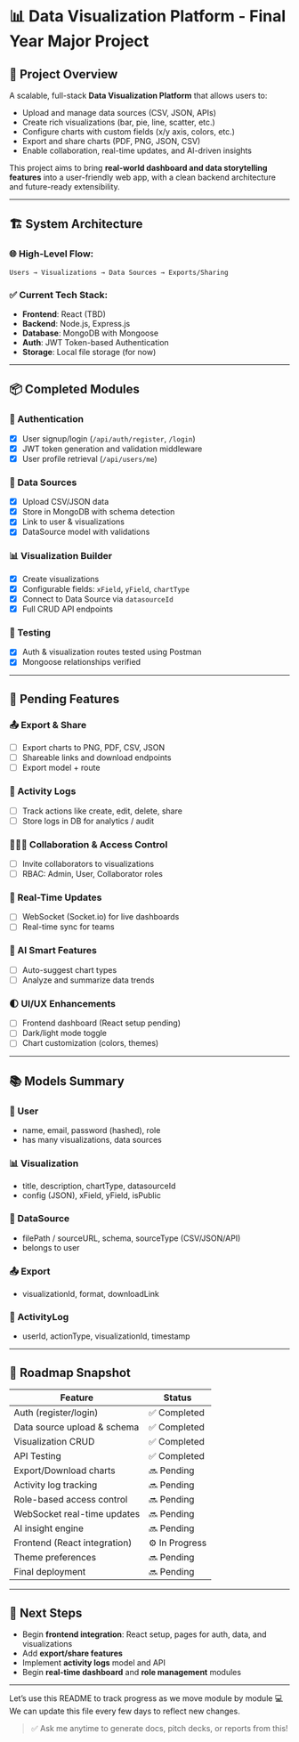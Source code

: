 # 📊 Data Visualization Platform - Final Year Major Project

## 🧠 Project Overview
A scalable, full-stack **Data Visualization Platform** that allows users to:
- Upload and manage data sources (CSV, JSON, APIs)
- Create rich visualizations (bar, pie, line, scatter, etc.)
- Configure charts with custom fields (x/y axis, colors, etc.)
- Export and share charts (PDF, PNG, JSON, CSV)
- Enable collaboration, real-time updates, and AI-driven insights

This project aims to bring **real-world dashboard and data storytelling features** into a user-friendly web app, with a clean backend architecture and future-ready extensibility.

---

## 🏗️ System Architecture

### 🌐 High-Level Flow:
```
Users → Visualizations → Data Sources → Exports/Sharing
```

### ✅ Current Tech Stack:
- **Frontend**: React (TBD)
- **Backend**: Node.js, Express.js
- **Database**: MongoDB with Mongoose
- **Auth**: JWT Token-based Authentication
- **Storage**: Local file storage (for now)

---

## 📦 Completed Modules

### 🔐 Authentication
- [x] User signup/login (`/api/auth/register`, `/login`)
- [x] JWT token generation and validation middleware
- [x] User profile retrieval (`/api/users/me`)

### 📂 Data Sources
- [x] Upload CSV/JSON data
- [x] Store in MongoDB with schema detection
- [x] Link to user & visualizations
- [x] DataSource model with validations

### 📊 Visualization Builder
- [x] Create visualizations
- [x] Configurable fields: `xField`, `yField`, `chartType`
- [x] Connect to Data Source via `datasourceId`
- [x] Full CRUD API endpoints

### 🧪 Testing
- [x] Auth & visualization routes tested using Postman
- [x] Mongoose relationships verified

---

## 🚧 Pending Features

### 📤 Export & Share
- [ ] Export charts to PNG, PDF, CSV, JSON
- [ ] Shareable links and download endpoints
- [ ] Export model + route

### 📜 Activity Logs
- [ ] Track actions like create, edit, delete, share
- [ ] Store logs in DB for analytics / audit

### 🧑‍🤝‍🧑 Collaboration & Access Control
- [ ] Invite collaborators to visualizations
- [ ] RBAC: Admin, User, Collaborator roles

### 📡 Real-Time Updates
- [ ] WebSocket (Socket.io) for live dashboards
- [ ] Real-time sync for teams

### 🧠 AI Smart Features
- [ ] Auto-suggest chart types
- [ ] Analyze and summarize data trends

### 🌓 UI/UX Enhancements
- [ ] Frontend dashboard (React setup pending)
- [ ] Dark/light mode toggle
- [ ] Chart customization (colors, themes)

---

## 📚 Models Summary

### 🧍 User
- name, email, password (hashed), role
- has many visualizations, data sources

### 📊 Visualization
- title, description, chartType, datasourceId
- config (JSON), xField, yField, isPublic

### 📂 DataSource
- filePath / sourceURL, schema, sourceType (CSV/JSON/API)
- belongs to user

### 📤 Export
- visualizationId, format, downloadLink

### 📝 ActivityLog
- userId, actionType, visualizationId, timestamp

---

## 🚀 Roadmap Snapshot

| Feature                        | Status       |
|-------------------------------|--------------|
| Auth (register/login)         | ✅ Completed |
| Data source upload & schema   | ✅ Completed |
| Visualization CRUD            | ✅ Completed |
| API Testing                   | ✅ Completed |
| Export/Download charts        | 🔜 Pending   |
| Activity log tracking         | 🔜 Pending   |
| Role-based access control     | 🔜 Pending   |
| WebSocket real-time updates   | 🔜 Pending   |
| AI insight engine             | 🔜 Pending   |
| Frontend (React integration)  | ⚙️ In Progress |
| Theme preferences             | 🔜 Pending   |
| Final deployment              | 🔜 Pending   |

---

## 🧭 Next Steps
- Begin **frontend integration**: React setup, pages for auth, data, and visualizations
- Add **export/share features**
- Implement **activity logs** model and API
- Begin **real-time dashboard** and **role management** modules

---

Let’s use this README to track progress as we move module by module 💻
We can update this file every few days to reflect new changes.

> ✅ Ask me anytime to generate docs, pitch decks, or reports from this!

